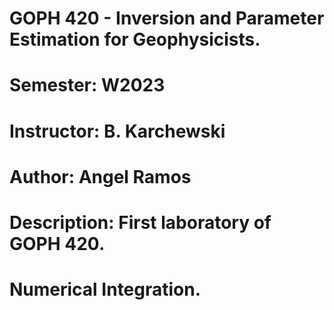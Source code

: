 # GOPH 420 - Inversion and Parameter Estimation for Geophysicists.
# Semester: W2023
# Instructor: B. Karchewski
# Author: Angel Ramos

# Description: First laboratory of GOPH 420.
# Numerical Integration.
